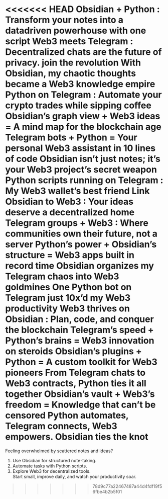 <<<<<<< HEAD
 Obsidian + Python : Transform your notes into a datadriven powerhouse with one script
 Web3 meets Telegram : Decentralized chats are the future of privacy. join the revolution
 With Obsidian, my chaotic thoughts became a Web3 knowledge empire
 Python on Telegram : Automate your crypto trades while sipping coffee
 Obsidian’s graph view + Web3 ideas = A mind map for the blockchain age
 Telegram bots + Python = Your personal Web3 assistant in 10 lines of code
 Obsidian isn’t just notes; it’s your Web3 project’s secret weapon
 Python scripts running on Telegram : My Web3 wallet’s best friend
 Link Obsidian to Web3 : Your ideas deserve a decentralized home
 Telegram groups + Web3 : Where communities own their future, not a server
 Python’s power + Obsidian’s structure = Web3 apps built in record time
 Obsidian organizes my Telegram chaos into Web3 goldmines
 One Python bot on Telegram just 10x’d my Web3 productivity
 Web3 thrives on Obsidian : Plan, code, and conquer the blockchain
 Telegram’s speed + Python’s brains = Web3 innovation on steroids
 Obsidian’s plugins + Python = A custom toolkit for Web3 pioneers
 From Telegram chats to Web3 contracts, Python ties it all together
 Obsidian’s vault + Web3’s freedom = Knowledge that can’t be censored
 Python automates, Telegram connects, Web3 empowers. Obsidian ties the knot
=======
Feeling overwhelmed by scattered notes and ideas?  
1. Use Obsidian for structured note-taking.  
2. Automate tasks with Python scripts.  
3. Explore Web3 for decentralized tools.  
Start small, improve daily, and watch your productivity soar.
>>>>>>> 78d9c77a22467487a44d4fdf19f56fbe4b2b5f01
